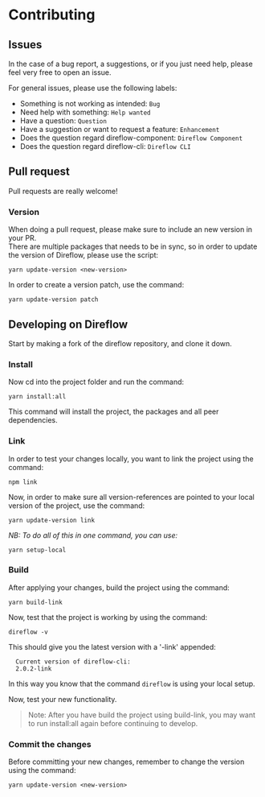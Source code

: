 # Contributing

## Issues
In the case of a bug report, a suggestions, or if you just need help, please feel very free to open an issue.  
  
For general issues, please use the following labels:  
- Something is not working as intended: `Bug`
- Need help with something: `Help wanted`
- Have a question: `Question`
- Have a suggestion or want to request a feature: `Enhancement`
- Does the question regard direflow-component: `Direflow Component`
- Does the question regard direflow-cli: `Direflow CLI`

## Pull request
Pull requests are really welcome!  
  
### Version
When doing a pull request, please make sure to include an new version in your PR.  
There are multiple packages that needs to be in sync, so in order to update the version of Direflow, please use the script:
```console
yarn update-version <new-version>
```

In order to create a version patch, use the command:
```console
yarn update-version patch
```

## Developing on Direflow
Start by making a fork of the direflow repository, and clone it down.  
  
### Install
Now cd into the project folder and run the command:
```console
yarn install:all
```
This command will install the project, the packages and all peer dependencies.

### Link
In order to test your changes locally, you want to link the project using the command:
```console
npm link
```

Now, in order to make sure all version-references are pointed to your local version of the project, use the command:
```console
yarn update-version link
```

_NB: To do all of this in one command, you can use:_
```console
yarn setup-local
```

### Build
After applying your changes, build the project using the command:
```console
yarn build-link
```

Now, test that the project is working by using the command:
```console
direflow -v
```

This should give you the latest version with a '-link' appended:
```console
  Current version of direflow-cli:
  2.0.2-link
```
In this way you know that the command `direflow` is using your local setup.  
  
Now, test your new functionality.
> Note: After you have build the project using build-link, you may want to run install:all again before continuing to develop.

### Commit the changes
Before committing your new changes, remember to change the version using the command:
```console
yarn update-version <new-version>
```